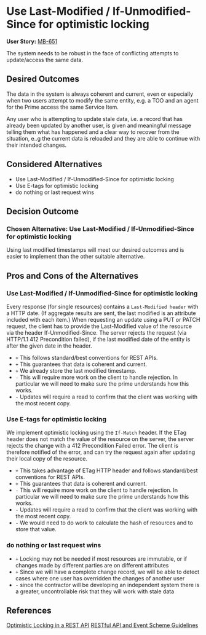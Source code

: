 # Use Last-Modified / If-Unmodified-Since for optimistic locking

**User Story:** [MB-651](https://dp3.atlassian.net/browse/MB-651?atlOrigin=eyJpIjoiODhkY2Y3ZTRjZGY3NDcxZjlmNTdmODZmNGUxMDZlN2UiLCJwIjoiaiJ9)

The system needs to be robust in the face of conflicting attempts to update/access the same data.

## Desired Outcomes

The data in the system is always coherent and current, even or especially when two users attempt to modify the same entity, e.g. a TOO and an agent for the Prime access the same Service Item.

Any user who is attempting to update stale data, i.e. a record that has already been updated by another user, is given and meaningful message telling them what has happened and a clear way to recover from the situation, e..g the current data is reloaded and they are able to continue with their intended changes.

## Considered Alternatives

- Use Last-Modified / If-Unmodified-Since for optimistic locking
- Use E-tags for optimistic locking
- do nothing or last request wins


## Decision Outcome

### Chosen Alternative: Use Last-Modified / If-Unmodified-Since for optimistic locking

Using last modified timestamps will meet our desired outcomes and is easier to implement than the other suitable alternative.

## Pros and Cons of the Alternatives

### Use Last-Modified / If-Unmodified-Since for optimistic locking

Every response (for single resources) contains a `Last-Modified header` with a HTTP date. (If aggregate results are sent, the last modified is an attribute included with each item.) When requesting an update using a PUT or PATCH request, the client has to provide the Last-Modified value of the resource via the header If-Unmodified-Since. The server rejects the request (via HTTP/1.1 412 Precondition failed), if the last modified date of the entity is after the given date in the header.

- `+` This follows standard/best conventions for REST APIs.
- `+` This guarantees that data is coherent and current.
- `+` We already store the last modified timestamp.
- `-` This will require more work on the client to handle rejection. In particular we will need to make sure the prime understands how this works.
- `-` Updates will require a read to confirm that the client was working with the most recent copy.

### Use E-tags for optimistic locking

We implement optimistic locking using the `If-Match` header. If the ETag header does not match the value of the resource on the server, the server rejects the change with a 412 Precondition Failed error. The client is therefore notified of the error, and can try the request again after updating their local copy of the resource.

- `+` This takes advantage of ETag HTTP header and follows standard/best conventions for REST APIs.
- `+` This guarantees that data is coherent and current.
- `-` This will require more work on the client to handle rejection. In particular we will need to make sure the prime understands how this works.
- `-` Updates will require a read to confirm that the client was working with the most recent copy.
- `-` We would need to do work to calculate the hash of resources and to store that value.


### do nothing or last request wins

- `+` Locking may not be needed if most resources are immutable, or if changes made by different parties are on different attributes
- `+` Since we will have a complete change record, we will be able to detect cases where one user has overridden the changes of another user
- `-` since the contractor will be developing an independent system there is a greater, uncontrollable risk that they will work with stale data

## References

[Optimistic Locking in a REST API](https://sookocheff.com/post/api/optimistic-locking-in-a-rest-api/)
[RESTful API and Event Scheme Guidelines](https://opensource.zalando.com/restful-api-guidelines/index.html#optimistic-locking)
